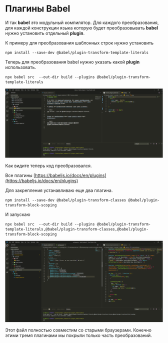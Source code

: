# Плагины Babel

И так **babel** это модульный компилятор. Для каждого преобразования, для каждой конструкции языка которую будет преобразовывать **babel** нужно установить отдельный **plugin**.

К примеру для преобразования шаблонных строк нужно установить

```shell
npm install --save-dev @babel/plugin-transform-template-literals
```

Теперь для преобразования babel нужно указать какой **plugin** использовать.

```shell
npx babel src  --out-dir build --plugins @babel/plugin-transform-template-literals
```

![](img/001.png)

Как видите теперь код преобразовался.

Все плагины [https://babeljs.io/docs/en/plugins](https://babeljs.io/docs/en/plugins)

Для закрепления устанавливаю еще два плагина.

```shell
npm install --save-dev @babel/plugin-transform-classes @babel/plugin-transform-block-scoping
```

И запускаю

```shell
npx babel src  --out-dir build --plugins @babel/plugin-transform-template-literals,@babel/plugin-transform-classes,@babel/plugin-transform-block-scoping
```

![](img/002.png)

Этот файл полностью совместим со старыми браузерами. Конечно этими тремя плагинами мы покрыли только часть преобразований.
